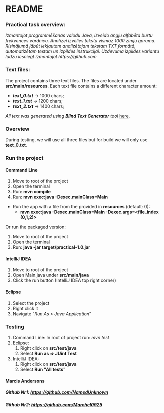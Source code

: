 # README

### Practical task overview:
_Izmantojot programmēšanas valodu Java, izveido angļu alfabēta burtu frekvences vārdnīcu.
Analīzei izvēlies tekstu vismaz 1000 zīmju garumā. Risinājumā jābūt iekļautam analizētajam tekstam TXT
formātā, automatizētam testam un izpildes instrukcijai.
Uzdevuma izpildes variantu lūdzu iesniegt izmantojot https://github.com_

### Text files:
The project contains three text files. The files are located under **src/main/resources**.
Each text file contains a different character amount:
- _**text_0.txt**_ -> 1000 chars;
- _**text_1.txt**_ -> 1200 chars;
- _**text_2.txt**_ -> 1400 chars;

_All text was generated using **Blind Text Generator** tool_
[here](https://www.blindtextgenerator.com/lorem-ipsum).

### Overview

During testing, we will use all three files but for build we will only use **text_0.txt**.

### Run the project
#### Command Line
1. Move to root of the project
2. Open the terminal
3. Run: **mvn compile**
4. Run: **mvn exec:java -Dexec.mainClass=Main**

- Run the app with a file from the provided in **resources** (default: 0):
  - **mvn exec:java -Dexec.mainClass=Main -Dexec.args=<file_index (0,1,2)>**

Or run the packaged version:
1. Move to root of the project
2. Open the terminal
3. Run: **java -jar target/practical-1.0.jar**

#### IntelliJ IDEA
1. Move to root of the project
2. Open Main.java under **src/main/java**
3. Click the run button (IntelliJ IDEA top right corner)

#### Eclipse
1. Select the project
2. Right click it
3. Navigate "_Run As > Java Application_"


### Testing
1. Command Line: In root of project run: _mvn test_
2. Eclipse:
   1. Right click on **src/test/java**
   2. Select **Run as => JUint Test**
3. IntelliJ IDEA:
    1. Right click on **src/test/java**
    2. Select **Run "All tests"**


#### Marcis Andersons
##### Github Nr1: https://github.com/NamedUnknown
##### Github Nr2: https://github.com/Marchel0925


